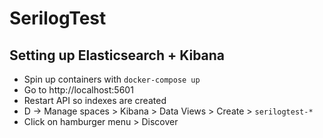 # SerilogTest
## Setting up Elasticsearch + Kibana
- Spin up containers with `docker-compose up`
- Go to http://localhost:5601
- Restart API so indexes are created
- D -> Manage spaces > Kibana > Data Views > Create > `serilogtest-*`
- Click on hamburger menu > Discover